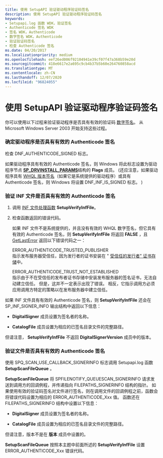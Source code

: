 ```yaml
---
title: 使用 SetupAPI 验证驱动程序验证码签名
description: 使用 SetupAPI 验证驱动程序验证码签名
keywords:
- Setupapi.log 函数 WDK，验证签名
- Authenticode 签名 WDK
- 签名 WDK，Authenticode
- 数字签名 WDK，Authenticode
- 验证验证码签名
- 检查 Authenticode 签名
ms.date: 04/20/2017
ms.localizationpriority: medium
ms.openlocfilehash: eef26ed006f92104941e39cf07f47a368b59e20d
ms.sourcegitcommit: 418e6617e2a695c9cb4b37b5b60e264760858acd
ms.translationtype: MT
ms.contentlocale: zh-CN
ms.lasthandoff: 12/07/2020
ms.locfileid: "96824055"
---
```

# <a name="using-setupapi-to-verify-driver-authenticode-signatures"></a>使用 SetupAPI 验证驱动程序验证码签名





你可以使用以下过程来验证驱动程序是否具有有效的验证码 [数字签名](digital-signatures.md)。 从 Microsoft Windows Server 2003 开始支持这些过程。

### <a name="to-determine-whether-a-driver-has-a-valid-authenticode-signature"></a>确定驱动程序是否具有有效的 Authenticode 签名

检查 DNF_AUTHENTICODE_SIGNED 标志。

如果驱动程序具有有效的 Authenticode 签名，则 Windows 将此标志设置为驱动程序节点 [**SP_DRVINSTALL_PARAMS**](/windows/win32/api/setupapi/ns-setupapi-sp_drvinstall_params)结构的 **Flags** 成员。  (还应注意，如果驱动程序具有 [WHQL 版本签名](whql-release-signature.md)（如果它是系统提供的驱动程序）或具有 Authenticode 签名，则 Windows 将设置 DNF_INF_IS_SIGNED 标志。 ) 

### <a name="to-verify-that-an-inf-file-has-a-valid-authenticode-signature"></a>验证 INF 文件是否具有有效的 Authenticode 签名

1.  调用 [INF 文件处理函数](inf-file-processing-functions.md) **SetupVerifyInfFile**。

2.  检查函数返回的错误代码。

    如果 INF 文件不是系统提供的，并且没有有效的 WHQL 数字签名，但它具有有效的 Authenticode 签名，则 **SetupVerifyInfFile** 将返回 **FALSE** ，且 [GetLastError](/windows/win32/api/errhandlingapi/nf-errhandlingapi-getlasterror) 返回以下错误代码之一：

    <a href="" id="error-authenticode-trusted-publisher"></a>ERROR_AUTHENTICODE_TRUSTED_PUBLISHER  
    指示发布服务器受信任，因为发行者的证书安装在 " [受信任的发行者" 证书存储](trusted-publishers-certificate-store.md)中。

    <a href="" id="error-authenticode-trust-not-established"></a>ERROR_AUTHENTICODE_TRUST_NOT_ESTABLISHED  
    指示由于不在受信任的发布者证书存储中安装发布服务器的签名证书，无法自动建立信任。 但是，这并不一定表示出现了错误。 相反，它指示调用方必须应用调用方特定的策略以在发布服务器中建立信任。

如果 INF 文件具有有效的 Authenticode 签名，则 **SetupVerifyInfFile** 还会在 SP_INF_SIGNER_INFO 输出结构中返回以下信息：

-   **DigitalSigner** 成员设置为签名者的名称。

-   **CatalogFile** 成员设置为相应的已签名目录文件的完整路径。

但请注意， **SetupVerifyInfFile** 不返回 **DigitalSignerVersion** 成员中的版本。

### <a name="to-verify-that-a-file-has-a-valid-authenticode-signature"></a>验证文件是否具有有效的 Authenticode 签名

使用 SPQ_SCAN_USE_CALLBACK_SIGNERINFO 标志调用 Setupapi.log 函数 **SetupScanFileQueue** 。

**SetupScanFileQueue** 将 SPFILENOTIFY_QUEUESCAN_SIGNERINFO 请求发送到调用方的回调例程，并传递指向 FILEPATHS_SIGNERINFO 结构的指针。 如果使用有效的验证码签名对文件进行签名，则在调用文件的回调例程之前，函数会将错误代码设置为相应的 ERROR_AUTHENTICODE_Xxx 值。 函数还在 FILEPATHS_SIGNERINFO 结构中设置以下信息：

-   **DigitalSigner** 成员设置为签名者的名称。

-   **CatalogFile** 成员设置为相应的已签名目录文件的完整路径。

但请注意，版本不是在 **版本** 成员中设置的。

**SetupScanFileQueue** 按照本主题中前面所述的 **SetupVerifyInfFile** 设置 ERROR_AUTHENTICODE_Xxx 错误代码。

